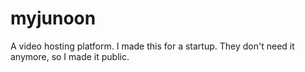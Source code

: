 # myjunoon
A video hosting platform.
I made this for a startup.
They don't need it anymore, so I made it public.
